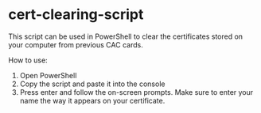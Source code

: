 # cert-clearing-script
This script can be used in PowerShell to clear the certificates stored on your computer from previous CAC cards.

How to use:
1. Open PowerShell
2. Copy the script and paste it into the console
3. Press enter and follow the on-screen prompts. Make sure to enter your name the way it appears on your certificate.
